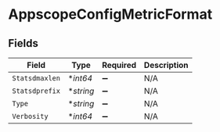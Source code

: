 # AppscopeConfigMetricFormat


## Fields

| Field              | Type               | Required           | Description        |
| ------------------ | ------------------ | ------------------ | ------------------ |
| `Statsdmaxlen`     | **int64*           | :heavy_minus_sign: | N/A                |
| `Statsdprefix`     | **string*          | :heavy_minus_sign: | N/A                |
| `Type`             | **string*          | :heavy_minus_sign: | N/A                |
| `Verbosity`        | **int64*           | :heavy_minus_sign: | N/A                |